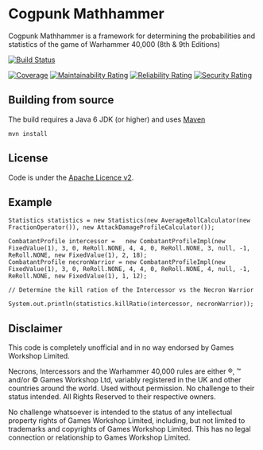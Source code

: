 # Cogpunk Mathhammer

Cogpunk Mathhammer is a framework for determining the probabilities and statistics of the game of Warhammer 40,000 (8th & 9th Editions)

[![Build Status](https://travis-ci.com/cogpunk/mathhammer.svg?branch=main)](https://travis-ci.com/cogpunk/mathhammer)
<!--- [![Quality Gate Status](https://sonarcloud.io/api/project_badges/measure?project=cogpunk_mathhammer&metric=alert_status)](https://sonarcloud.io/dashboard?id=cogpunk_mathhammer) -->
[![Coverage](https://sonarcloud.io/api/project_badges/measure?project=cogpunk_mathhammer&metric=coverage)](https://sonarcloud.io/dashboard?id=cogpunk_mathhammer)
[![Maintainability Rating](https://sonarcloud.io/api/project_badges/measure?project=cogpunk_mathhammer&metric=sqale_rating)](https://sonarcloud.io/dashboard?id=cogpunk_mathhammer)
[![Reliability Rating](https://sonarcloud.io/api/project_badges/measure?project=cogpunk_mathhammer&metric=reliability_rating)](https://sonarcloud.io/dashboard?id=cogpunk_mathhammer)
[![Security Rating](https://sonarcloud.io/api/project_badges/measure?project=cogpunk_mathhammer&metric=security_rating)](https://sonarcloud.io/dashboard?id=cogpunk_mathhammer)

## Building from source

The build requires a Java 6 JDK (or higher) and uses [Maven](https://maven.apache.org)

	mvn install

## License

Code is under the [Apache Licence v2](https://www.apache.org/licenses/LICENSE-2.0.txt).

## Example

	Statistics statistics = new Statistics(new AverageRollCalculator(new FractionOperator()), new AttackDamageProfileCalculator());
			
	CombatantProfile intercessor =   new CombatantProfileImpl(new FixedValue(1), 3, 0, ReRoll.NONE, 4, 4, 0, ReRoll.NONE, 3, null, -1, ReRoll.NONE, new FixedValue(1), 2, 18);
	CombatantProfile necronWarrior = new CombatantProfileImpl(new FixedValue(1), 3, 0, ReRoll.NONE, 4, 4, 0, ReRoll.NONE, 4, null, -1, ReRoll.NONE, new FixedValue(1), 1, 12);
		
	// Determine the kill ration of the Intercessor vs the Necron Warrior
		
	System.out.println(statistics.killRatio(intercessor, necronWarrior));

## Disclaimer

This code is completely unofficial and in no way endorsed by Games Workshop Limited.

Necrons, Intercessors and the Warhammer 40,000 rules are either ®, ™ and/or © Games Workshop Ltd, variably registered in the UK and other countries around the world. Used without permission. No challenge to their status intended. All Rights Reserved to their respective owners.

No challenge whatsoever is intended to the status of any intellectual property rights of Games Workshop Limited, including, but not limited to trademarks and copyrights of Games Workshop Limited. This has no legal connection or relationship to Games Workshop Limited.